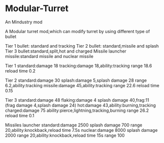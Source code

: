 # Modular-Turret
An Mindustry mod

A Modular turret mod,which can modify turret by using different type of bullet

Tier 1 bullet: standard and tracking
Tier 2 bullet: standard,missile and splash
Tier 3 bullet:standard,split,hot and charged
Missile launcher missile:standard missile and nuclear missile

Tier 1 standard:damage 18
tracking:damage 18,ability:tracking
range 18.6
reload time 0.2

Tier 2 standard:damage 30
splash:damage 5,splash damage 28 range 6.2,ability:tracking
missile:damage 45,ability:tracking
range 22.6
reload time 0.15

Tier 3 standard:damage 48
flaking:damage 4 splash damage 40,frag:11 (frag damage 4,splash damage 24)
hot:damage 43,ability:burning,tracking
charged:damage 75 ability:pierce,lightning,tracking,burning
range 26.2
reload time 0.1

Missiles launcher standard:damage 2500 splash damage 700 range 20,ability:knockback,reload time 7.5s
nuclear:damage 8000 splash damage 2000 range 20,ability:knockback,reload time 15s
range 100